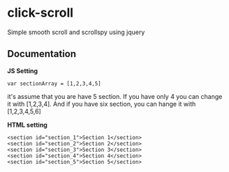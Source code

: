 # click-scroll
Simple smooth scroll and scrollspy using jquery

## Documentation
**JS Setting**

```
var sectionArray = [1,2,3,4,5]
```
it's assume that you are have 5 section. If you have only 4 you can change it with [1,2,3,4]. And if you have six section, you can hange it with [1,2,3,4,5,6]

**HTML setting**

```
<section id="section_1">Section 1</section>
<section id="section_2">Section 2</section>
<section id="section_3">Section 3</section>
<section id="section_4">Section 4</section>
<section id="section_5">Section 5</section>
```

